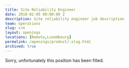 ```yaml
---
title: Site Reliability Engineer
date: 2018-02-05 00:00:00 Z
description: Site reliability engineer job description
team: operations
slug: sre
layout: openings
locations: [Remote,Luxembourg]
permalink: /openings/product/:slug.html
archived: true
---
```


Sorry, unfortunately this position has been filled.

